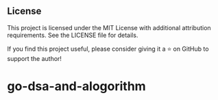 ## License
This project is licensed under the MIT License with additional attribution requirements.
See the LICENSE file for details.

If you find this project useful, please consider giving it a ⭐ on GitHub to support the author!

# go-dsa-and-alogorithm
